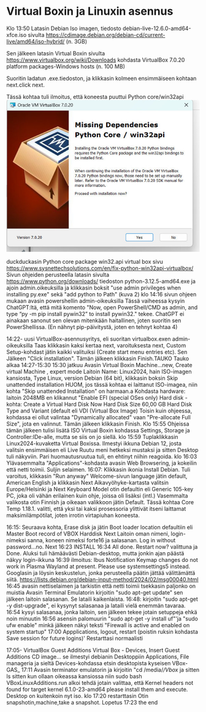# Virtual Boxin ja Linuxin asennus



Klo 13:50 
Latasin Debian Iso imagen, tiedosto debian-live-12.6.0-amd64-xfce.iso 
sivulta https://cdimage.debian.org/debian-cd/current-live/amd64/iso-hybrid/ (n. 3GB)

Sen jälkeen latasin Virtual Boxin sivulta https://www.virtualbox.org/wiki/Downloads
kohdasta VirtualBox 7.0.20 platform packages-Windows hosts (n. 100 MB)

Suoritin ladatun .exe.tiedoston, ja klikkasin kolmeen ensimmäiseen kohtaan next.click next.

Tässä kohtaa tuli ilmoitus, että koneesta puuttui Python core/win32api
 ![Add file: Upload](kuva1.jpg)

duckduckasin Python core package win32.api virtual box
sivu https://www.sysnettechsolutions.com/en/fix-python-win32api-virtualbox/
Sivun ohjeiden perusteella latasin sivulta https://www.python.org/downloads/ 
tiedoston python-3.12.5-amd64.exe ja ajoin admin.oikeuksilla
ja klikkasin boksit "use admin privileges when installing py.exe" sekä "add python to Path"
(kuva 2)
klo 14:16
sivun ohjeen mukaan avasin powershellin admin-oikeuksilla 
Tässä vaiheessa kysyin ChatGPT:ltä, että mitä komento "Now, open PowerShell/CMD as admin, and type “py -m pip install pywin32” to install pywin32." tekee. ChatGPT ei ainakaan sanonut sen olevan mitenkään haitallinen, joten suoritin sen PowerShellissa. 
(En nähnyt pip-päivitystä, joten en tehnyt kohtaa 4)

14:22- uusi VirtualBox-asennusyritys, eli suoritan virtualbox.exen admin-oikeuksilla
Taas klikkasin kaksi kertaa next, varoituksesta next, Custom Setup-kohdast jätin kaikki valituiksi (Create start menu entries etc). Sen Jälkeen "Click installation". Tämän jälkeen klikkasin Finish.TAUKO
Tauko alkaa 14:27-15:30
15:30 jatkuu
Avasin Virtual Boxin
Machine...new, Create virtual Machine
, expert mode
Laitoin Name: Linux2024, hain ISO-imagen kansiosta,
Type Linux, version Debian (64 bit), klikkasin boksin
Skip unattended installation
HUOM, jos tässä kohtaa ei laittanut ISO-imagea, niin kohta "Skip unattended Installation" on harmaan.a
Kohdasta hardware: laitoin 2048MB
en klikannut "Enable EFI (special OSes only)
Hard disk -kohta: Create a Virtual Hard Disk Now
Hard Disk Size 60,00 GB
Hard Disk Type and Variant (default eli VDI (Virtual Box Image)
Toisin kuin ohjeessa, kohdassa ei ollut valintaa "Dynamically allocated" vaan "Pre-allocate Full Size", jota en valinnut.
Tämän jälkeen klikkasin Finish.
Klo 15:55
Ohjeissa tämän jälkeen tulisi lisätä ISO Virtual Boxin
kohdassa Settings, Storage ja Controller:IDe-alle, mutta se siis on jo siellä.
klo 15:59
Tuplaklikkasin Linux2024-kuvaketta Virtual Boxissa.
Ilmestyi ikkuna Debian 12, josta valitsin ensimmäisen eli Live
Ruutu meni hetkeksi mustaksi ja sitten Desktop tuli näkyviin.
Pari huomautusruutua tuli, en ehtinyt niihin reagoida.
klo 16:03 Ylävasemmalta "Applications"-kohdasta avasin Web Browsering, ja kokeilin että netti toimii.
Suljin selaimen.
16:07:
Klikkasin ikonia Install Debian.
Tuli varoitus, klikkasin "Run anyway"
Welcome-sivun language jätin default, American English ja klikkasin Next
Aikavyöhyke-kartasta valitsin Europe/Helsinki ja Next
Keyboard Model otin defaultin eli Generic 105-key PC, joka oli vähän erilainen kuin ohje, joissa oli lisäksi (intl.)
Vasemmalta valikosta otin Finnish ja oikeaan valikkoon jätin Default.
Tässä kohtaa Core Temp 1.18.1. valitti, että yksi tai kaksi prosessoria ylittivät itseni laittamat maksimilämpötilat, joten irrotin virtapiuhan koneesta.

16:15: Seuraava kohta, Erase disk ja jätin Boot loader location defaultiin eli Master Boot record of VBOX Harddisk
Next
Laitoin oman nimeni, login-nimeksi sanna, koneen nimeksi
forte16 ja salasanan. Log in without password...no.
Next
16:23 INSTALL
16:34 All done. Restart now? valittuna ja Done.
Aluksi tuli hämäävästi Debian-desktop, mutta jonkin ajan päästä näkyy login-ikkuna
16:39
ilmoitus:
Ibus Notification
Keymap changes do not work in Plasma Wayland at present. Please use systemsettings5 instead.
Googlasin ja löysin keskustelun, jonka perusteella päätin jättää välittämättä siitä. 
https://lists.debian.org/debian-input-method/2024/02/msg00040.html
16:45 avasin nettiselaimen ja tarkistin että netti toimii
tsekkasin paljonko on muistia
Avasin Terminal Emulatorin
kirjoitin "sudo apt-get update" sen jälkeen laitoin salasanan. Se lataili kaikenlaista.
16:48: kirjoitin "sudo apt-get -y dist-upgrade", ei kysynyt salasanaa ja lataili vielä enemmän tavaraa. 
16:54 kysyi salasanaa, jonka laitoin, sen jälkeen tekee jotain setuppeja ehkä noin minuutin
16:56 asensin palomuurin "sudo apt-get -y install uf"'ja "sudo ufw enable" minkä jälkeen näkyi teksti "Firewall is active and enabled on system startup"
17:00 Appplications, logout, restart (poistin ruksin kohdasta Save session for future logins)'
Restarttasi normaalisti

17:05-
VirtualBox Guest Additions 
Virtual Box - Devices, Insert Guest Additions CD image...
se ilmestyi debianin Desktoppiin
Applications, File manageria ja sieltä Devices-kohdassa etsin desktopista kyseisen VBox-GAS_
17:11
Avasin terminator emulatorin ja kirjoitin "cd /media/*/Vbox*
ja sitten ls
sitten kun ollaan oikeassa kansiossa niin sudo bash VBoxLinuxAdditions.run
alkoi tehdä jotain
valittaa, että Kernel headers not found for target kernel 6.1.0-23-amd64 please install them and execute. Desktop on kuitenkoin nyt iso. 
klo 17:20 restarttasin
Otin snapshotin,machine,take a snapshot. Lopetus
17:23 the end

